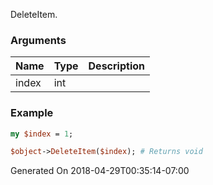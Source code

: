 DeleteItem.
### Arguments
**Name**|**Type**|**Description**
:---|:---|:---
index|int|

### Example

```perl
my $index = 1;

$object->DeleteItem($index); # Returns void
```


Generated On 2018-04-29T00:35:14-07:00